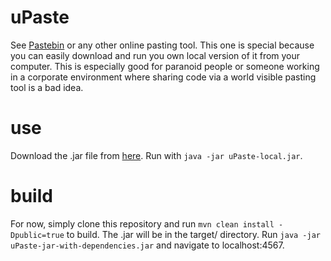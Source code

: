 

uPaste
======
See [Pastebin](http://pastebin.com/) or any other online pasting tool. This one is special because you can easily download and run you own local version of it from your computer. This is especially good for paranoid people or someone working in a corporate environment where sharing code via a world visible pasting tool is a bad idea.

use
===
Download the .jar file from [here](https://github.com/downloads/bostrt/upaste/uPaste-local.jar). Run with `java -jar uPaste-local.jar`.

build
=====
For now, simply clone this repository and run `mvn clean install -Dpublic=true` to build. The .jar will be in the target/ directory. Run `java -jar uPaste-jar-with-dependencies.jar` and navigate to localhost:4567.
